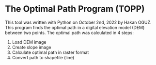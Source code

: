 # The Optimal Path Program (TOPP)
This tool was written with Python on October 2nd, 2022 by Hakan OGUZ. This program finds the optimal path in a digital elevation model (DEM) between two points. The optimal path was calculated in 4 steps:
1) Load DEM image
2) Create slope image
3) Calculate optimal path in raster format
4) Convert path to shapefile (line)



